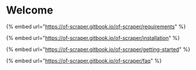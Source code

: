 # Welcome

{% embed url="https://of-scraper.gitbook.io/of-scraper/requirements" %}

{% embed url="https://of-scraper.gitbook.io/of-scraper/installation" %}

{% embed url="https://of-scraper.gitbook.io/of-scraper/getting-started" %}

{% embed url="https://of-scraper.gitbook.io/of-scraper/faq" %}
